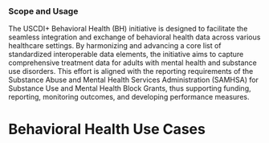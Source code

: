 ### Scope and Usage 

The USCDI+ Behavioral Health (BH) initiative is designed to facilitate the seamless integration and exchange of behavioral health data across various healthcare settings. By harmonizing and advancing a core list of standardized interoperable data elements, the initiative aims to capture comprehensive treatment data for adults with mental health and substance use disorders. This effort is aligned with the reporting requirements of the Substance Abuse and Mental Health Services Administration (SAMHSA) for Substance Use and Mental Health Block Grants, thus supporting funding, reporting, monitoring outcomes, and developing performance measures. 

# Behavioral Health Use Cases